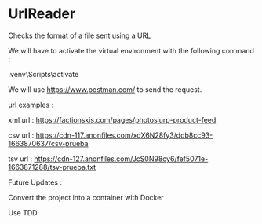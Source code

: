 # UrlReader

Checks the format of a file sent using a URL

We will have to activate the virtual environment with the following command : 

 .venv\Scripts\activate
 
We will use https://www.postman.com/ to send the request.

url examples : 

xml url : https://factionskis.com/pages/photoslurp-product-feed 

csv url : https://cdn-117.anonfiles.com/xdX6N28fy3/ddb8cc93-1663870637/csv-prueba 

tsv url : https://cdn-127.anonfiles.com/JcS0N98cy6/fef5071e-1663871288/tsv-prueba.txt 


Future Updates : 

Convert the project into a container with Docker

Use TDD.


